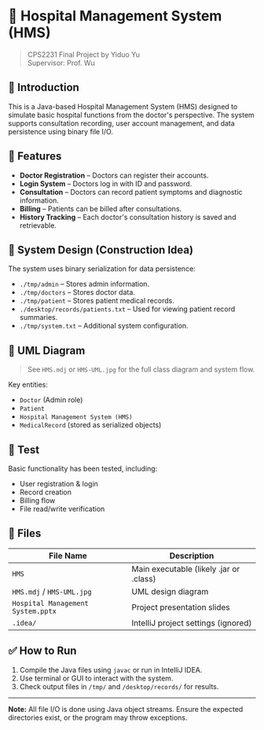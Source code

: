 # 🏥 Hospital Management System (HMS)

> CPS2231 Final Project by Yiduo Yu  
> Supervisor: Prof. Wu

## 📌 Introduction

This is a Java-based Hospital Management System (HMS) designed to simulate basic hospital functions from the doctor's perspective. The system supports consultation recording, user account management, and data persistence using binary file I/O.

## 🚀 Features

- **Doctor Registration** – Doctors can register their accounts.
- **Login System** – Doctors log in with ID and password.
- **Consultation** – Doctors can record patient symptoms and diagnostic information.
- **Billing** – Patients can be billed after consultations.
- **History Tracking** – Each doctor's consultation history is saved and retrievable.

## 🧱 System Design (Construction Idea)

The system uses binary serialization for data persistence:
- `./tmp/admin` – Stores admin information.
- `./tmp/doctors` – Stores doctor data.
- `./tmp/patient` – Stores patient medical records.
- `./desktop/records/patients.txt` – Used for viewing patient record summaries.
- `./tmp/system.txt` – Additional system configuration.

## 🧩 UML Diagram

> See `HMS.mdj` or `HMS-UML.jpg` for the full class diagram and system flow.

Key entities:
- `Doctor` (Admin role)
- `Patient`
- `Hospital Management System (HMS)`
- `MedicalRecord` (stored as serialized objects)

## 🧪 Test

Basic functionality has been tested, including:
- User registration & login
- Record creation
- Billing flow
- File read/write verification

## 📂 Files

| File Name                     | Description                            |
|------------------------------|----------------------------------------|
| `HMS`                        | Main executable (likely .jar or .class)|
| `HMS.mdj` / `HMS-UML.jpg`    | UML design diagram                     |
| `Hospital Management System.pptx` | Project presentation slides       |
| `.idea/`                     | IntelliJ project settings (ignored)    |

## ✅ How to Run

1. Compile the Java files using `javac` or run in IntelliJ IDEA.
2. Use terminal or GUI to interact with the system.
3. Check output files in `/tmp/` and `/desktop/records/` for results.

---

**Note:** All file I/O is done using Java object streams. Ensure the expected directories exist, or the program may throw exceptions.
